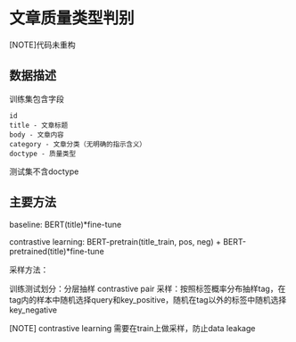 # 文章质量类型判别

[NOTE]代码未重构

## 数据描述
训练集包含字段

    id
    title - 文章标题
    body - 文章内容
    category - 文章分类（无明确的指示含义）
    doctype - 质量类型

测试集不含doctype

## 主要方法
baseline: BERT(title)*fine-tune

contrastive learning: 
BERT-pretrain(title_train, pos, neg) + BERT-pretrained(title)*fine-tune

采样方法：

训练测试划分：分层抽样
contrastive pair 采样：按照标签概率分布抽样tag，在tag内的样本中随机选择query和key_positive，随机在tag以外的标签中随机选择key_negative

[NOTE] contrastive learning 需要在train上做采样，防止data leakage